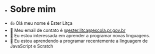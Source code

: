 - # Sobre mim
- :+1: Olá meu nome é Ester Litça
- 👋 Meu email de contato é @ester.litca@escola.pr.gov.br
- 👀 Eu estou interessada em aprender a programar novas linguagens.
- 🌱 Eu estou aprendendo a programar recentemente a linguagem de JavaScript e Scratch

